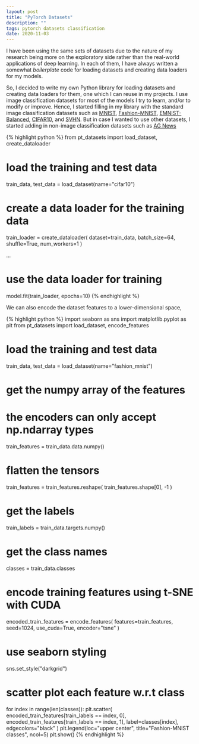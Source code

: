 ```yaml
---
layout: post
title: "PyTorch Datasets"
description: ""
tags: pytorch datasets classification
date: 2020-11-03
---
```


I have been using the same sets of datasets due to the nature of my research
being more on the exploratory side rather than the real-world applications of deep
learning. In each of them, I have always written a somewhat _boilerplate_ code
for loading datasets and creating data loaders for my models.

So, I decided to write my own Python library for loading datasets and creating
data loaders for them, one which I can reuse in my projects. I use image
classification datasets for most of the models I try to learn, and/or to modify or
improve. Hence, I started filling in my library with the standard image
classification datasets such as [MNIST](https://pytorch.org/docs/stable/torchvision/datasets.html#mnist), [Fashion-MNIST](https://pytorch.org/docs/stable/torchvision/datasets.html#fashion-mnist), [EMNIST-Balanced](https://pytorch.org/docs/stable/torchvision/datasets.html#emnist), [CIFAR10](https://pytorch.org/docs/stable/torchvision/datasets.html#cifar),
and [SVHN](https://pytorch.org/docs/stable/torchvision/datasets.html#svhn). But
in case I wanted to use other datasets, I started adding in non-image
classification datasets such as [AG News](http://groups.di.unipi.it/~gulli/AG_corpus_of_news_articles.html)

{% highlight python %}
from pt_datasets import load_dataset, create_dataloader

# load the training and test data
train_data, test_data = load_dataset(name="cifar10")

# create a data loader for the training data
train_loader = create_dataloader(
    dataset=train_data, batch_size=64, shuffle=True, num_workers=1
)

...

# use the data loader for training
model.fit(train_loader, epochs=10)
{% endhighlight %}

We can also encode the dataset features to a lower-dimensional space,

{% highlight python %}
import seaborn as sns
import matplotlib.pyplot as plt
from pt_datasets import load_dataset, encode_features

# load the training and test data
train_data, test_data = load_dataset(name="fashion_mnist")

# get the numpy array of the features
# the encoders can only accept np.ndarray types
train_features = train_data.data.numpy()

# flatten the tensors
train_features = train_features.reshape(
    train_features.shape[0], -1
)

# get the labels
train_labels = train_data.targets.numpy()

# get the class names
classes = train_data.classes

# encode training features using t-SNE with CUDA
encoded_train_features = encode_features(
    features=train_features,
    seed=1024,
    use_cuda=True,
    encoder="tsne"
)

# use seaborn styling
sns.set_style("darkgrid")

# scatter plot each feature w.r.t class
for index in range(len(classes)):
    plt.scatter(
        encoded_train_features[train_labels == index, 0],
        encoded_train_features[train_labels == index, 1],
        label=classes[index],
        edgecolors="black"
    )
plt.legend(loc="upper center", title="Fashion-MNIST classes", ncol=5)
plt.show()
{% endhighlight %}
